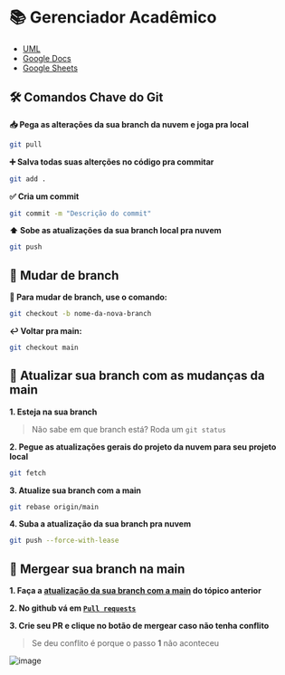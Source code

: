 # 📚 Gerenciador Acadêmico
- [UML](https://app.diagrams.net/#G1gtKTzDHyposuOEo_MXRLSdPxKTevUIVq#%7B%22pageId%22%3A%22xjf5HWkRNmCtRanLKS7O%22%7D)
- [Google Docs](https://docs.google.com/document/d/1oL_Vor21liBjnLuWA0td5tS9-XJMVKEF66hNHhqbRN0/edit?tab=t.0)
- [Google Sheets](https://docs.google.com/spreadsheets/d/1Ie0FsmkwFZHv4AO-4pdGRV4lLMaRH1mLMQq-BSKB0BA/edit?gid=1304622245#gid=1304622245)

## 🛠️ Comandos Chave do Git

**📥 Pega as alterações da sua branch da nuvem e joga pra local**

```bash
git pull
```

**➕ Salva todas suas alterções no código pra commitar**

```bash
git add .
```

**✅ Cria um commit**

```bash
git commit -m "Descrição do commit"
```

**⬆️ Sobe as atualizações da sua branch local pra nuvem**

```bash
git push
```

## 🌿 **Mudar de branch**

**🔀 Para mudar de branch, use o comando:**

```bash
git checkout -b nome-da-nova-branch
```

**↩️ Voltar pra main:**

```bash
git checkout main
```

## 🔄 Atualizar sua branch com as mudanças da main

**1. Esteja na sua branch**

> Não sabe em que branch está? Roda um `git status`

**2. Pegue as atualizações gerais do projeto da nuvem para seu projeto local**

```bash
git fetch
```

**3. Atualize sua branch com a main**

```bash
git rebase origin/main
```

**4. Suba a atualização da sua branch pra nuvem**

```bash
git push --force-with-lease
```

## 📌 Mergear sua branch na main

**1. Faça a [atualização da sua branch com a main](https://github.com/mrRiqueRique/projeto-final-poo/tree/main?tab=readme-ov-file#-atualizar-sua-branch-com-as-mudan%C3%A7as-da-main) do tópico anterior**

**2. No github vá em [`Pull requests`](https://github.com/mrRiqueRique/projeto-final-poo/pulls)**

**3. Crie seu PR e clique no botão de mergear caso não tenha conflito**

> Se deu conflito é porque o passo **1** não aconteceu

![image](https://github.com/user-attachments/assets/c78b3ec7-3e50-4af9-b6e2-b592d8594bf7)
